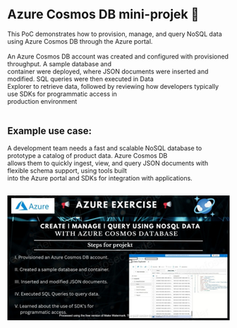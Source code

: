 <h1>Azure Cosmos DB mini-projek  🌌 </h1>
This PoC demonstrates how to provision, manage, and query NoSQL data using Azure Cosmos DB through the Azure portal.
<br>
<br> An Azure Cosmos DB account was created and configured with provisioned throughput. A sample database and 
<br>container were deployed, where JSON documents were inserted and modified. SQL queries were then executed in Data 
<br>Explorer to retrieve data, followed by reviewing how developers typically use SDKs for programmatic access in 
<br>production environment 
<br>
<br><h2>Example use case:</h2>
A development team needs a fast and scalable NoSQL database to prototype a catalog of product data. Azure Cosmos DB 
<br>allows them to quickly ingest, view, and query JSON documents with flexible schema support, using tools built 
<br>into the Azure portal and SDKs for integration with applications.
<br>
<br>

![Alt Text](azure_cosmos_db_lc_WATERMARKED_lc.jpg)
